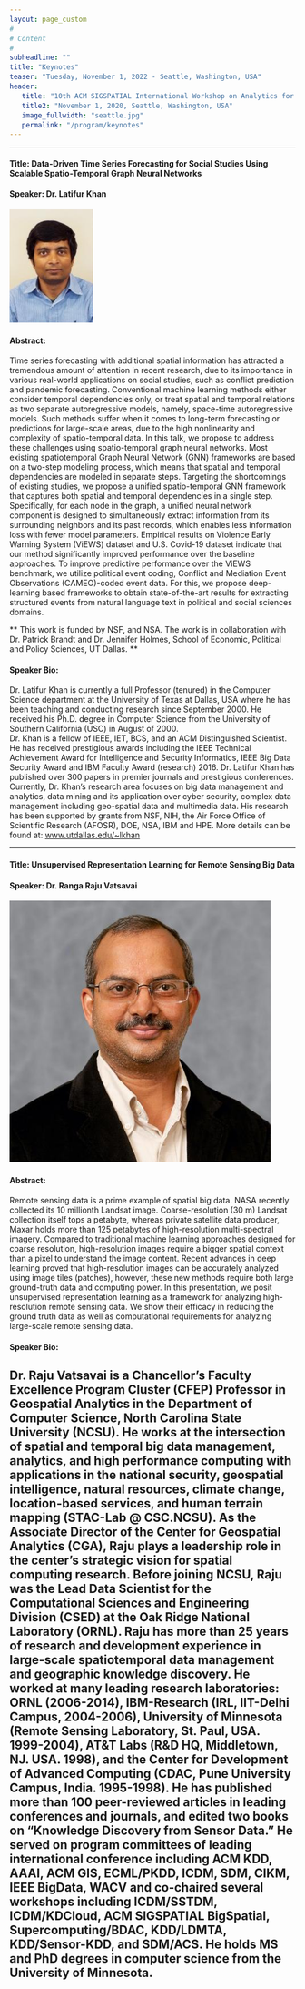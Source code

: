 ```yaml
---
layout: page_custom
#
# Content
#
subheadline: ""
title: "Keynotes"
teaser: "Tuesday, November 1, 2022 - Seattle, Washington, USA"
header:
   title: "10th ACM SIGSPATIAL International Workshop on Analytics for Big Geospatial Data (BigSpatial 2022)"
   title2: "November 1, 2020, Seattle, Washington, USA"
   image_fullwidth: "seattle.jpg"
   permalink: "/program/keynotes"
---
```

  
<style type="text/css">
	.image-left {
		display: block;
		margin-left: auto;
		margin-right: 10px;
		float: left;
	}
</style> 

---------------------------------------
<a id="talk1"> </a> 
  
#### Title: Data-Driven Time Series Forecasting for Social Studies Using Scalable Spatio-Temporal Graph Neural Networks

#### Speaker: Dr. Latifur Khan    
![Latifur Khan](./images/lkhan.JPG)

#### Abstract:    
Time series forecasting with additional spatial information has attracted a tremendous amount of attention in recent research, due to its importance in various real-world applications on social studies, such as conflict prediction and pandemic forecasting. Conventional machine learning methods either consider temporal dependencies only, or treat spatial and temporal relations as two separate autoregressive models, namely, space-time autoregressive models. Such methods suffer when it comes to long-term forecasting or predictions for large-scale areas, due to the high nonlinearity and complexity of spatio-temporal data. In this talk, we propose to address these challenges using spatio-temporal graph neural networks. 
Most existing spatiotemporal Graph Neural Network (GNN) frameworks are based on a two-step modeling process, which means that spatial and temporal dependencies are modeled in separate steps. Targeting the shortcomings of existing studies,  we propose a unified spatio-temporal GNN framework that captures both spatial and temporal dependencies in a single step. Specifically, for each node in the graph, a unified neural network component is designed to simultaneously extract information from its surrounding neighbors and its past records, which enables less information loss with fewer model parameters.
Empirical results on Violence Early Warning System (ViEWS) dataset and U.S. Covid-19 dataset indicate that our method significantly improved performance over the baseline approaches. To  improve predictive performance over the ViEWS benchmark, we utilize political event coding, Conflict and Mediation Event Observations (CAMEO)-coded event data. For this, we propose deep-learning based frameworks to obtain state-of-the-art results for extracting structured events from natural language text in political and social sciences domains.

** This work is funded by NSF, and NSA. The work is in collaboration with Dr. Patrick Brandt and Dr. Jennifer Holmes, School of Economic, Political and Policy Sciences, UT Dallas. **

#### Speaker Bio: 
Dr. Latifur Khan is currently a full Professor (tenured) in the Computer Science department at the University of Texas at Dallas, USA where he has been teaching and conducting research since September 2000. He received his Ph.D. degree in Computer Science from the University of Southern California (USC) in August of 2000.  
Dr. Khan is a fellow of IEEE, IET, BCS, and an ACM Distinguished Scientist. He has received prestigious awards including the IEEE Technical Achievement Award for Intelligence and Security Informatics, IEEE Big Data Security Award and IBM Faculty Award (research) 2016. Dr. Latifur Khan has published over 300 papers in premier journals and prestigious conferences. 
Currently, Dr. Khan’s research area focuses on big data management and analytics, data mining and its application over cyber security, complex data management including geo-spatial data and multimedia data. His research has been supported by grants from NSF, NIH, the Air Force Office of Scientific Research (AFOSR), DOE, NSA, IBM and HPE.  More details can be found at: www.utdallas.edu/~lkhan

---------------------------------------
<a id="talk2"> </a> 
 
#### Title: Unsupervised Representation Learning for Remote Sensing Big Data

#### Speaker: Dr. Ranga Raju Vatsavai    
![Dr. Ranga Raju Vatsavai](./images/raju.jpg)

#### Abstract:    
Remote sensing data is a prime example of spatial big data. NASA recently collected its 10 millionth Landsat image. Coarse-resolution (30 m) Landsat collection itself tops a petabyte, whereas private satellite data producer, Maxar holds more than 125 petabytes of high-resolution multi-spectral imagery. Compared to traditional machine learning approaches designed for coarse resolution, high-resolution images require a bigger spatial context than a pixel to understand the image content. Recent advances in deep learning proved that high-resolution images can be accurately analyzed using image tiles (patches), however, these new methods require both large ground-truth data and computing power. In this presentation, we posit unsupervised representation learning as a framework for analyzing high-resolution remote sensing data. We show their efficacy in reducing the ground truth data as well as computational requirements for analyzing large-scale remote sensing data.
#### Speaker Bio: 
Dr. Raju Vatsavai is a Chancellor’s Faculty Excellence Program Cluster (CFEP) Professor in Geospatial Analytics in the Department of Computer Science, North Carolina State University (NCSU). He works at the intersection of spatial and temporal big data management, analytics, and high performance computing with applications in the national security, geospatial intelligence, natural resources, climate change, location-based services, and human terrain mapping (STAC-Lab @ CSC.NCSU). As the Associate Director of the Center for Geospatial Analytics (CGA), Raju plays a leadership role in the center’s strategic vision for spatial computing research. Before joining NCSU, Raju was the Lead Data Scientist for the Computational Sciences and Engineering Division (CSED) at the Oak Ridge National Laboratory (ORNL). Raju has more than 25 years of research and development experience in large-scale spatiotemporal data management and geographic knowledge discovery. He worked at many leading research laboratories: ORNL (2006-2014), IBM-Research (IRL, IIT-Delhi Campus, 2004-2006), University of Minnesota (Remote Sensing Laboratory, St. Paul, USA. 1999-2004), AT&T Labs (R&D HQ, Middletown, NJ. USA. 1998), and the Center for Development of Advanced Computing (CDAC, Pune University Campus, India. 1995-1998). He has published more than 100 peer-reviewed articles in leading conferences and journals, and edited two books on “Knowledge Discovery from Sensor Data.” He served on program committees of leading international conference including ACM KDD, AAAI, ACM GIS, ECML/PKDD, ICDM, SDM, CIKM, IEEE BigData, WACV and co-chaired several workshops including ICDM/SSTDM, ICDM/KDCloud, ACM SIGSPATIAL BigSpatial, Supercomputing/BDAC, KDD/LDMTA, KDD/Sensor-KDD, and SDM/ACS. He holds MS and PhD degrees in computer science from the University of Minnesota.
---------------------------------------







